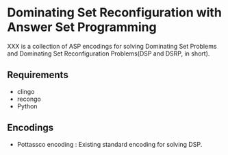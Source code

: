 # Dominating Set Reconfiguration with Answer Set Programming
XXX is a collection of ASP encodings for solving Dominating Set
Problems and Dominating Set Reconfiguration Problems(DSP and DSRP, in
short).

## Requirements
- clingo
- recongo
- Python

## Encodings
- Pottassco encoding : Existing standard encoding for solving DSP.

